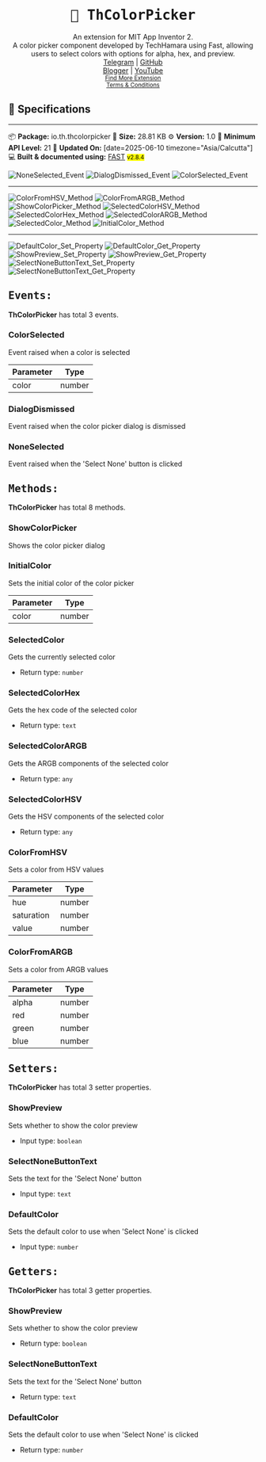 <div align="center">
<h1><kbd>🧩 ThColorPicker</kbd></h1>
An extension for MIT App Inventor 2.<br>
A color picker component developed by TechHamara using Fast, allowing users to select colors with options for alpha, hex, and preview.<br><a href='https://t.me/techhamara91/' target='_blank'>Telegram</a> | <a href='https://github.com/TechHamara/' target='_blank'>GitHub</a><br><a href='https://techhamara.blogspot.com/' target='_blank'>Blogger</a> | <a href='https://m.youtube.com/c/TECHHAMARA?sub_confirmation=1' target='_blank'>YouTube</a><br><a href='https://github.com/TechHamara/Th_Free_Extensions' target='_blank'><small><u>Find More Extension</u></small></a><br><a href='https://github.com/TechHamara/Th_Extensions_List/blob/main/LICENSE.md#terms-and-conditions-for-the-extension' target='_blank'><small><u>Terms & Conditions</u></small></a>
</div>

## 📝 Specifications
* **
📦 **Package:** io.th.thcolorpicker
💾 **Size:** 28.81 KB
⚙️ **Version:** 1.0
📱 **Minimum API Level:** 21
📅 **Updated On:** [date=2025-06-10 timezone="Asia/Calcutta"]
💻 **Built & documented using:** [FAST](https://community.appinventor.mit.edu/t/fast-an-efficient-way-to-build-extensions/129103?u=jewel) <small><mark>v2.8.4</mark></small>


![NoneSelected_Event](https://github.com/user-attachments/assets/4472d9f0-18cd-4de3-a3e4-88b38a224466)
![DialogDismissed_Event](https://github.com/user-attachments/assets/61a1084d-5453-4535-a534-edd93230d71f)
![ColorSelected_Event](https://github.com/user-attachments/assets/bcc24700-081c-400f-8c94-3c42501e4ebc)

-----

![ColorFromHSV_Method](https://github.com/user-attachments/assets/eba04d7d-bfa2-41f6-b691-2e92261ef2d4)
![ColorFromARGB_Method](https://github.com/user-attachments/assets/efa098af-7210-4947-a05f-df44a67e0e56)
![ShowColorPicker_Method](https://github.com/user-attachments/assets/b1d1755f-e46b-418c-a0f6-1624fcea7f90)
![SelectedColorHSV_Method](https://github.com/user-attachments/assets/b4f29c7e-2c88-4295-a09b-30ab3c2d111e)
![SelectedColorHex_Method](https://github.com/user-attachments/assets/7da5dc12-b3a8-4395-96bc-c03c03faa591)
![SelectedColorARGB_Method](https://github.com/user-attachments/assets/7042ff60-94c3-4980-a0d4-0a8de0c60aeb)
![SelectedColor_Method](https://github.com/user-attachments/assets/54aabb51-2f5e-4b31-abbb-09b291ebba66)
![InitialColor_Method](https://github.com/user-attachments/assets/680cc607-66bf-44cc-a78d-6d7a0989e820)

-----

![DefaultColor_Set_Property](https://github.com/user-attachments/assets/d66e5811-d0d7-49f1-8cbe-2f7892905ade)
![DefaultColor_Get_Property](https://github.com/user-attachments/assets/d39a45d3-0db7-4af4-84e5-f80bf500ecd3)
![ShowPreview_Set_Property](https://github.com/user-attachments/assets/11b2daff-b8ce-47dd-9ff7-94e5b9319e4a)
![ShowPreview_Get_Property](https://github.com/user-attachments/assets/cf6f3e5d-6859-4dce-9b3b-b4a884235b1b)
![SelectNoneButtonText_Set_Property](https://github.com/user-attachments/assets/0e9eb561-231e-4aaf-bdd8-9a9b296c75a0)
![SelectNoneButtonText_Get_Property](https://github.com/user-attachments/assets/6cde0f91-ab47-4f06-aa92-0eb66e45a424)


## <kbd>Events:</kbd>
**ThColorPicker** has total 3 events.

### ColorSelected
Event raised when a color is selected

| Parameter | Type
| - | - |
| color | number

### DialogDismissed
Event raised when the color picker dialog is dismissed

### NoneSelected
Event raised when the 'Select None' button is clicked

## <kbd>Methods:</kbd>
**ThColorPicker** has total 8 methods.

### ShowColorPicker
Shows the color picker dialog

### InitialColor
Sets the initial color of the color picker

| Parameter | Type
| - | - |
| color | number

### SelectedColor
Gets the currently selected color

* Return type: `number`

### SelectedColorHex
Gets the hex code of the selected color

* Return type: `text`

### SelectedColorARGB
Gets the ARGB components of the selected color

* Return type: `any`

### SelectedColorHSV
Gets the HSV components of the selected color

* Return type: `any`

### ColorFromHSV
Sets a color from HSV values

| Parameter | Type
| - | - |
| hue | number
| saturation | number
| value | number

### ColorFromARGB
Sets a color from ARGB values

| Parameter | Type
| - | - |
| alpha | number
| red | number
| green | number
| blue | number

## <kbd>Setters:</kbd>
**ThColorPicker** has total 3 setter properties.

### ShowPreview
Sets whether to show the color preview

* Input type: `boolean`

### SelectNoneButtonText
Sets the text for the 'Select None' button

* Input type: `text`

### DefaultColor
Sets the default color to use when 'Select None' is clicked

* Input type: `number`

## <kbd>Getters:</kbd>
**ThColorPicker** has total 3 getter properties.

### ShowPreview
Sets whether to show the color preview

* Return type: `boolean`

### SelectNoneButtonText
Sets the text for the 'Select None' button

* Return type: `text`

### DefaultColor
Sets the default color to use when 'Select None' is clicked

* Return type: `number`

